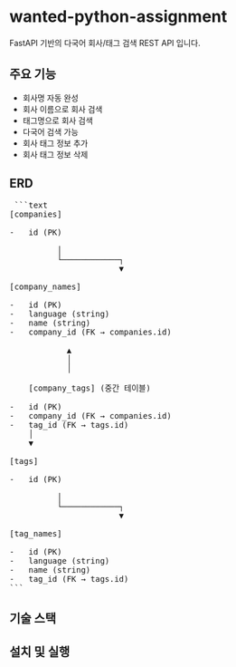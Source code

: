 # wanted-python-assignment

FastAPI 기반의 다국어 회사/태그 검색 REST API 입니다.

## 주요 기능

-   회사명 자동 완성
-   회사 이름으로 회사 검색
-   태그명으로 회사 검색
-   다국어 검색 가능
-   회사 태그 정보 추가
-   회사 태그 정보 삭제

## ERD

<pre lang="markdown"> ```text
[companies]

-   id (PK)

          │
          └────────────┐
                       ▼

[company_names]

-   id (PK)
-   language (string)
-   name (string)
-   company_id (FK → companies.id)

            ▲
            │
            │

    [company_tags] (중간 테이블)

-   id (PK)
-   company_id (FK → companies.id)
-   tag_id (FK → tags.id)
    │
    ▼

[tags]

-   id (PK)

          │
          └────────────┐
                       ▼

[tag_names]

-   id (PK)
-   language (string)
-   name (string)
-   tag_id (FK → tags.id)
```
</pre>

## 기술 스택

## 설치 및 실행
